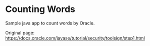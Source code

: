 # Counting Words

Sample java app to count words by Oracle.

Original page: https://docs.oracle.com/javase/tutorial/security/toolsign/step1.html
